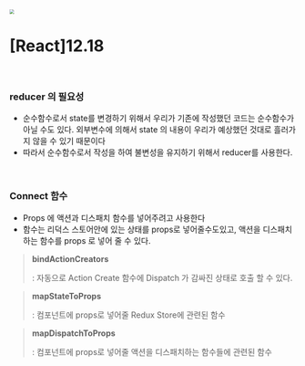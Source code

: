 <img src="https://user-images.githubusercontent.com/37237125/70891079-da833000-2029-11ea-849b-72259d30370e.png" style="zoom:50%;" />

# [React]12.18

<br />



### reducer 의 필요성 

- 순수함수로서 state를 변경하기 위해서 우리가 기존에 작성했던 코드는 순수함수가 아닐 수도 있다. 외부변수에 의해서 state 의 내용이 우리가 예상했던 것대로 흘러가지 않을 수 있기 때문이다
- 따라서 순수함수로서 작성을 하여 불변성을 유지하기 위해서 reducer를 사용한다.

 

<br />

### Connect 함수

- Props 에 액션과 디스패치 함수를 넣어주려고 사용한다
- 함수는 리덕스 스토어안에 있는 상태를 props로 넣어줄수도있고, 액션을 디스패치하는 함수를 props 로 넣어 줄 수 있다.

> **bindActionCreators**
>
> : 자동으로 Action Create 함수에 Dispatch 가 감싸진 상태로 호출 할 수 있다.

> **mapStateToProps**
>
> : 컴포넌트에 props로 넣어줄 Redux Store에 관련된 함수

> **mapDispatchToProps**
>
> : 컴포넌트에 props로 넣어줄 액션을 디스패치하는 함수들에 관련된 함수





